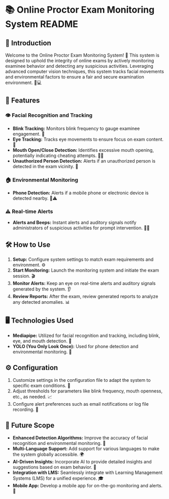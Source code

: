 # 📚 Online Proctor Exam Monitoring System README

## 📢 Introduction

Welcome to the Online Proctor Exam Monitoring System! 🎉 This system is designed to uphold the integrity of online exams by actively monitoring examinee behavior and detecting any suspicious activities. Leveraging advanced computer vision techniques, this system tracks facial movements and environmental factors to ensure a fair and secure examination environment. 🧠💻

## 🌟 Features

### 👁️ Facial Recognition and Tracking
- **Blink Tracking:** Monitors blink frequency to gauge examinee engagement. 👀
- **Eye Tracking:** Tracks eye movements to ensure focus on exam content. 📘
- **Mouth Open/Close Detection:** Identifies excessive mouth opening, potentially indicating cheating attempts. 👄🚫
- **Unauthorized Person Detection:** Alerts if an unauthorized person is detected in the exam vicinity. 🚷

### 🏠 Environmental Monitoring
- **Phone Detection:** Alerts if a mobile phone or electronic device is detected nearby. 📱⚠️

### ⚠️ Real-time Alerts
- **Alerts and Beeps:** Instant alerts and auditory signals notify administrators of suspicious activities for prompt intervention. 🚨🔔

## 🛠️ How to Use

1. **Setup:** Configure system settings to match exam requirements and environment. ⚙️
2. **Start Monitoring:** Launch the monitoring system and initiate the exam session. 🎬
3. **Monitor Alerts:** Keep an eye on real-time alerts and auditory signals generated by the system. 👂
4. **Review Reports:** After the exam, review generated reports to analyze any detected anomalies. 📊

## 🖥️ Technologies Used

- **Mediapipe:** Utilized for facial recognition and tracking, including blink, eye, and mouth detection. 🧠
- **YOLO (You Only Look Once):** Used for phone detection and environmental monitoring. 📱

## ⚙️ Configuration

1. Customize settings in the configuration file to adapt the system to specific exam conditions. 📝
2. Adjust thresholds for parameters like blink frequency, mouth openness, etc., as needed. 📈
3. Configure alert preferences such as email notifications or log file recording. 📧

## 🔮 Future Scope

- **Enhanced Detection Algorithms:** Improve the accuracy of facial recognition and environmental monitoring. 🧬
- **Multi-Language Support:** Add support for various languages to make the system globally accessible. 🌍
- **AI-Driven Insights:** Incorporate AI to provide detailed insights and suggestions based on exam behavior. 🤖
- **Integration with LMS:** Seamlessly integrate with Learning Management Systems (LMS) for a unified experience. 🎓
- **Mobile App:** Develop a mobile app for on-the-go monitoring and alerts. 📲
